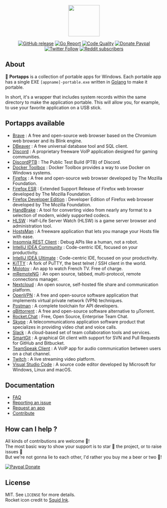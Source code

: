 <p align="center"><a href="https://portapps.io/" target="_blank"><img width="100" src="https://github.com/portapps/portapps/blob/master/res/portapps.png"></a></p>

<p align="center">
  <a href="https://github.com/portapps/portapps/releases/latest"><img src="https://img.shields.io/github/release/portapps/portapps.svg?style=flat-square" alt="GitHub release"></a>
  <a href="https://goreportcard.com/report/github.com/portapps/portapps"><img src="https://goreportcard.com/badge/github.com/portapps/portapps?style=flat-square" alt="Go Report"></a>
  <a href="https://www.codacy.com/app/portapps/portapps"><img src="https://img.shields.io/codacy/grade/01eb6a7ceb8e46e8ab90d2d74ecdad01.svg?style=flat-square" alt="Code Quality"></a>
  <a href="https://www.paypal.com/cgi-bin/webscr?cmd=_s-xclick&hosted_button_id=WQD7AQGPDEPSG"><img src="https://img.shields.io/badge/donate-paypal-7057ff.svg?style=flat-square" alt="Donate Paypal"></a>
  <a href="https://twitter.com/portapps"><img src="https://img.shields.io/twitter/follow/portapps.svg?style=flat-square" alt="Twitter Follow"></a>
  <a href="https://www.reddit.com/r/Portapps"><img src="https://img.shields.io/badge/dynamic/json.svg?label=r/Portapps%20subscribers&color=red&style=flat-square&query=$.data.subscribers&url=https://www.reddit.com/r/Portapps/about.json" alt="Reddit subscribers"></a>
</p>

## About

🚀 **Portapps** is a collection of portable apps for Windows. Each portable app has a single EXE `[appname]-portable.exe` written in [Golang](https://golang.org/) to make it portable.<br />

In short, it's a wrapper that includes system records within the same directory to make the application portable. This will allow you, for example, to use your favorite application on a USB stick.

## Portapps available

* [Brave](https://portapps.io/app/brave-portable/) : A free and open-source web browser based on the Chromium web browser and its Blink engine.
* [DBeaver](https://portapps.io/app/dbeaver-portable/) : A free universal database tool and SQL client.
* [Discord](https://portapps.io/app/discord-portable/) : A proprietary freeware VoIP application designed for gaming communities.
* [DiscordPTB](https://portapps.io/app/discord-ptb-portable/) : The Public Test Build (PTB) of Discord.
* [Docker Toolbox](https://portapps.io/app/docker-toolbox-portable/) : Docker Toolbox provides a way to use Docker on Windows systems.
* [Firefox](https://portapps.io/app/firefox-portable/) : A free and open-source web browser developed by The Mozilla Foundation.
* [Firefox ESR](https://portapps.io/app/firefox-esr-portable/) : Extended Support Release of Firefox web browser developed by The Mozilla Foundation.
* [Firefox Developer Edition](https://portapps.io/app/firefox-developer-portable/) : Developer Edition of Firefox web browser developed by The Mozilla Foundation.
* [HandBrake](https://portapps.io/app/handbrake-portable/) : A tool for converting video from nearly any format to a selection of modern, widely supported codecs.
* [HLSW](https://portapps.io/app/hlsw-portable/) : Half-Life Server Watch (HLSW) is a game server browser and administration tool.
* [HostsMan](https://portapps.io/app/hostsman-portable/) : A freeware application that lets you manage your Hosts file with ease.
* [Insomnia REST Client](https://portapps.io/app/insomnia-portable/) : Debug APIs like a human, not a robot.
* [IntelliJ IDEA Community](https://portapps.io/app/intellij-idea-community-portable/) : Code-centric IDE, focused on your productivity.
* [IntelliJ IDEA Ultimate](https://portapps.io/app/intellij-idea-ultimate-portable/) : Code-centric IDE, focused on your productivity.
* [KiTTY](https://portapps.io/app/kitty-portable/) : A fork of PuTTY, the best telnet / SSH client in the world.
* [Molotov](https://portapps.io/app/molotov-portable/) : An app to watch French TV. Free of charge.
* [mRemoteNG](https://portapps.io/app/mremoteng-portable/) : An open source, tabbed, multi-protocol, remote connections manager.
* [Nextcloud](https://portapps.io/app/nextcloud-portable/) : An open source, self-hosted file share and communication platform.
* [OpenVPN](https://portapps.io/app/openvpn-portable/) : A free and open-source software application that implements virtual private network (VPN) techniques.
* [Postman](https://portapps.io/app/postman-portable/) : A complete toolchain for API developers.
* [qBittorrent](https://portapps.io/app/qbittorrent-portable/) : A free and open-source software alternative to µTorrent.
* [Rocket.Chat](https://portapps.io/app/rocketchat-portable/) : Free, Open Source, Enterprise Team Chat.
* [Skype](https://portapps.io/app/skype-portable/) : A telecommunications application software product that specializes in providing video chat and voice calls.
* [Slack](https://portapps.io/app/slack-portable/) : A cloud-based set of team collaboration tools and services.
* [SmartGit](https://portapps.io/app/smartgit-portable/) : A graphical Git client with support for SVN and Pull Requests for GitHub and Bitbucket.
* [TeamSpeak Client](https://portapps.io/app/teamspeak-client-portable/) : A VoIP app for audio communication between users on a chat channel.
* [Twitch](https://portapps.io/app/twitch-portable/) : A live streaming video platform.
* [Visual Studio Code](https://portapps.io/app/vscode-portable/) : A source code editor developed by Microsoft for Windows, Linux and macOS.

## Documentation

* [FAQ](https://portapps.io/doc/faq/)
* [Reporting an issue](https://portapps.io/doc/reporting-issue/)
* [Request an app](https://portapps.io/doc/request-app/)
* [Contribute](https://portapps.io/doc/contribute/)

## How can I help ?

All kinds of contributions are welcome :raised_hands:!<br />
The most basic way to show your support is to star :star2: the project, or to raise issues :speech_balloon:<br />
But we're not gonna lie to each other, I'd rather you buy me a beer or two :beers:!

[![Paypal Donate](https://portapps.io/img/paypal-donate.png)](https://www.paypal.com/cgi-bin/webscr?cmd=_s-xclick&hosted_button_id=WQD7AQGPDEPSG)

## License

MIT. See `LICENSE` for more details.<br />
Rocket icon credit to [Squid Ink](http://thesquid.ink).
